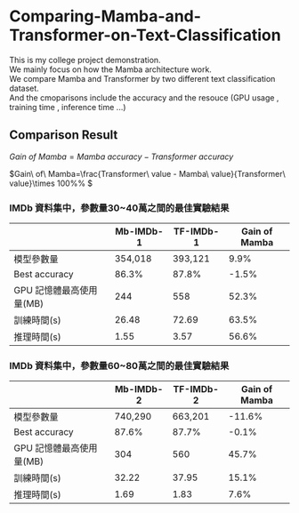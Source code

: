 # Comparing-Mamba-and-Transformer-on-Text-Classification
This is my college project demonstration.  
We mainly focus on how the Mamba architecture work.  
We compare Mamba and Transformer by two different text classification dataset.  
And the cmoparisons include the accuracy and the resouce (GPU usage , training time , inference time ...)  
## Comparison Result  
$Gain\ of\ Mamba = Mamba\ accuracy - Transformer\ accuracy$  

$Gain\ of\ Mamba=\frac{Transformer\ value - Mamba\ value}{Transformer\ value}\times 100%\% $  

### IMDb 資料集中，參數量30~40萬之間的最佳實驗結果
|           | Mb-IMDb-1 |   TF-IMDb-1   |  Gain of Mamba  |
| --------- | --------- | ------------- | --------------- |
| 模型參數量 |  354,018  |393,121  |9.9%|
|Best accuracy |   86.3%   | 87.8%  |-1.5%|
| GPU 記憶體最高使用量(MB) |   244  | 558 |52.3%|
|訓練時間(s) |26.48|72.69|63.5%|
|推理時間(s) |1.55|3.57|56.6%|

    
### IMDb 資料集中，參數量60~80萬之間的最佳實驗結果  
|           | Mb-IMDb-2 |   TF-IMDb-2   |  Gain of Mamba  |
| --------- | --------- | ------------- | --------------- |
| 模型參數量 |  740,290|663,201|-11.6%|
|Best accuracy |87.6%|87.7%|-0.1%|
| GPU 記憶體最高使用量(MB) |304|560|45.7%|
|訓練時間(s) |32.22|37.95|15.1%|
|推理時間(s) |1.69|1.83|7.6%|
  

